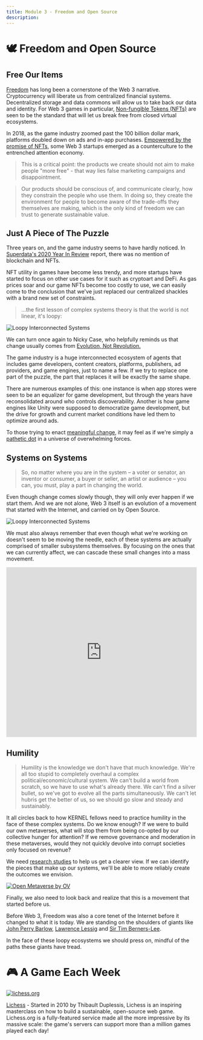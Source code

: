 ```yaml
---
title: Module 3 - Freedom and Open Source
description:
---
```


# 🕊 Freedom and Open Source


## Free Our Items

[Freedom](../../../module-3/freedom) has long been a cornerstone of the Web 3 narrative. Cryptocurrency will liberate us from centralized financial systems. Decentralized storage and data commons will allow us to take back our data and identity. For Web 3 games in particular, [Non-fungible Tokens (NFTs)](../curated/#the-nft-token-bible) are seen to be the standard that will let us break free from closed virtual ecosystems. 

In 2018, as the game industry zoomed past the 100 billion dollar mark, platforms doubled down on ads and in-app purchases. [Empowered by the promise of NFTs](../crafted/#free-our-items), some Web 3 startups emerged as a counterculture to the entrenched attention economy.

> This is a critical point: the products we create should not aim to make people "more free" - that way lies false marketing campaigns and disappointment. 

> Our products should be conscious of, and communicate clearly, how they constrain the people who use them. In doing so, they create the environment for people to become aware of the trade-offs they themselves are making, which is the only kind of freedom we can trust to generate sustainable value.


## Just A Piece of The Puzzle

Three years on, and the game industry seems to have hardly noticed. In [Superdata's 2020 Year In Review](../../module-2/crafted/#superdatas-2020-year-in-review) report, there was no mention of blockchain and NFTs. 

NFT utility in games have become less trendy, and more startups have started to focus on other use cases for it such as cryptoart and DeFi. As gas prices soar and our game NFTs become too costly to use, we can easily come to the conclusion that we've just replaced our centralized shackles with a brand new set of constraints.

> ...the first lesson of complex systems theory is that the world is not linear, it's loopy:

<img src="../img/loopy.gif" class="center-img" alt="Loopy Interconnected Systems" />


We can turn once again to Nicky Case, who helpfully reminds us that change usually comes from <a href="https://blog.ncase.me/evolution-not-revolution/" target="_blank" rel="noopener noreferrer">Evolution, Not Revolution.</a> 

The game industry is a huge interconnected ecosystem of agents that includes game developers, content creators, platforms, publishers, ad providers, and game engines, just to name a few. If we try to replace one part of the puzzle, the part that replaces it will be exactly the same shape. 

There are numerous examples of this: one instance is when app stores were seen to be an equalizer for game development, but through the years have reconsolidated around who controls discoverability. Another is how game engines like Unity were supposed to democratize game development, but the drive for growth and current market conditions have led them to optimize around ads. 

To those trying to enact [meaningful change](../../module-2/core/#on-platforms-and-meaningful-change), it may feel as if we're simply a [pathetic dot](../crafted/#pathetic-dot-theory) in a universe of overwhelming forces.


## Systems on Systems

> So, no matter where you are in the system – a voter or senator, an inventor or consumer, a buyer or seller, an artist or audience – you can, you must, play a part in changing the world.

Even though change comes slowly though, they will only ever happen if we start them. And we are not alone, Web 3 itself is an evolution of a movement that started with the Internet, and carried on by Open Source.

<img src="../img/opensourceloopy.gif" class="center-img" alt="Loopy Interconnected Systems" />

We must also always remember that even though what we're working on doesn't seem to be moving the needle, each of these systems are actually comprised of smaller subsystems themselves. By focusing on the ones that we can currently affect, we can cascade these small changes into a mass movement.

<iframe width="100%" height="450" frameborder="0" src="https://ncase.me/loopy/v1/?embed=1&data=[[[3,987,448,0.16,%22Ad%2520money%22,3],[5,666,426,0.5,%22TRUST%22,2],[6,500,318,0.16,%22Web%25203%2520Game%22,5],[7,816,312,0.16,%22Clickbait%2520Games%22,1],[8,808,529,0.5,%22Social%2520reach%22,1],[9,518,526,0.5,%22Social%2520reach%22,5],[10,359,449,0.16,%22Radical%2520Markets%22,3],[11,661,263,0,%22%255Bclick%2520to%2520start%255D%22,3]],[[7,5,-11,-1,0],[6,5,16,1,0],[7,8,16,1,0],[8,3,-53,1,0],[7,8,48,1,0],[6,9,-14,1,0],[9,10,49,1,0],[11,7,17,1,0],[11,6,-16,1,0],[8,9,8,-1,0],[9,8,-48,-1,0],[10,6,55,1,0],[3,7,-73,1,0],[7,8,81,1,0]],[[659,628,%22attention%2520economy%250Ais%2520zero-sum%22],[1000,583,%22clickbait%2520games%250Afund%2520themselves%2520more%22],[346,581,%22web%25203%2520games%250Afund%2520themselves%2520a%2520bit%22]],13%5D"></iframe>


## Humility

> Humility is the knowledge we don't have that much knowledge. We're all too stupid to completely overhaul a complex political/economic/cultural system. We can't build a world from scratch, so we have to use what's already there. We can't find a silver bullet, so we've got to evolve all the parts simultaneously. We can't let hubris get the better of us, so we should go slow and steady and sustainably.

It all circles back to how KERNEL fellows need to practice humility in the face of these complex systems. Do we know enough? If we were to build our own metaverses, what will stop them from being co-opted by our collective hunger for attention? If we remove governance and moderation in these metaverses, would they not quickly devolve into corrupt societies only focused on revenue?

We need [research studies](../curated/#the-open-metaverse-os) to help us get a clearer view. If we can identify the pieces that make up our systems, we'll be able to more reliably create the outcomes we envision.

<a target="_blank" rel="noopener noreferrer" href="../img/openmetaverse.png">
<img src="../img/openmetaverse.png" class="center-img" alt="Open Metaverse by OV" />
</a>

Finally, we also need to look back and realize that this is a movement that started before us. 

Before Web 3, Freedom was also a core tenet of the Internet before it changed to what it is today. We are standing on the shoulders of giants like [John Perry Barlow](../crafted/#a-declaration-of-the-independence-of-cyberspace-by-john-perry-barlow), [Lawrence Lessig](../crafted/#code-and-other-laws-of-cyberspace-by-lawrence-lessig) and [Sir Tim Berners-Lee](../crafted/#solid-by-sir-tim-berners-lee). 

In the face of these loopy ecosystems we should press on, mindful of the paths these giants have tread. 

# 🎮 A Game Each Week

<a target="_blank" rel="noopener noreferrer" href="https://lichess.org"><img src="../img/lichess.jpg" class="center-img" alt="lichess.org" /></a>

<a target="_blank" rel="noopener noreferrer" href="https://lichess.org">Lichess</a> - Started in 2010 by Thibault Duplessis, Lichess is an inspiring masterclass on how to build a sustainable, open-source web game. Lichess.org is a fully-featured service made all the more impressive by its massive scale: the game's servers can support more than a million games played each day! 